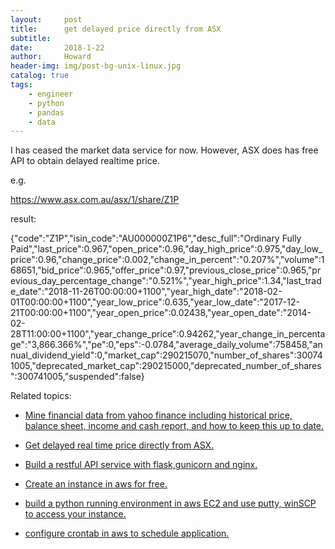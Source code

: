 ```yaml
---
layout:     post
title:      get delayed price directly from ASX
subtitle:   
date:       2018-1-22
author:     Howard
header-img: img/post-bg-unix-linux.jpg
catalog: true
tags:
    - engineer
    - python
    - pandas
    - data
---
```



I has ceased the market data service for now. However, ASX does has free API to obtain delayed realtime price.


e.g.

https://www.asx.com.au/asx/1/share/Z1P

result:

{"code":"Z1P","isin_code":"AU000000Z1P6","desc_full":"Ordinary Fully Paid","last_price":0.967,"open_price":0.96,"day_high_price":0.975,"day_low_price":0.96,"change_price":0.002,"change_in_percent":"0.207%","volume":168651,"bid_price":0.965,"offer_price":0.97,"previous_close_price":0.965,"previous_day_percentage_change":"0.521%","year_high_price":1.34,"last_trade_date":"2018-11-26T00:00:00+1100","year_high_date":"2018-02-01T00:00:00+1100","year_low_price":0.635,"year_low_date":"2017-12-21T00:00:00+1100","year_open_price":0.02438,"year_open_date":"2014-02-28T11:00:00+1100","year_change_price":0.94262,"year_change_in_percentage":"3,866.366%","pe":0,"eps":-0.0784,"average_daily_volume":758458,"annual_dividend_yield":0,"market_cap":290215070,"number_of_shares":300741005,"deprecated_market_cap":290215000,"deprecated_number_of_shares":300741005,"suspended":false}


Related topics: 

 - [Mine financial data from yahoo finance including historical price, balance sheet, income and cash report, and how to keep this up to date.](http://engineerman.club/2018/01/22/get-historical-data-with-python/)

 - [Get delayed real time price directly from ASX.](http://engineerman.club/2018/01/22/get-delayed-price-directly-from-ASX/)

 - [Build a restful API service with flask,gunicorn and nginx.](http://engineerman.club/2018/11/16/build-a-rest-API-service-to-provide-market-data-for-yourself/) 

 - [Create an instance in aws for free.](http://engineerman.club/2018/11/16/create-an-instance-in-aws-for-free/)

 - [build a python running environment in aws EC2 and use putty, winSCP to access your instance.](http://engineerman.club/2018/11/16/How-to-access-the-EC2-instance-in-AWS/)

 - [configure crontab in aws to schedule application.](http://engineerman.club/2018/11/16/Schedule-regular-tasks-in-AWS/)
